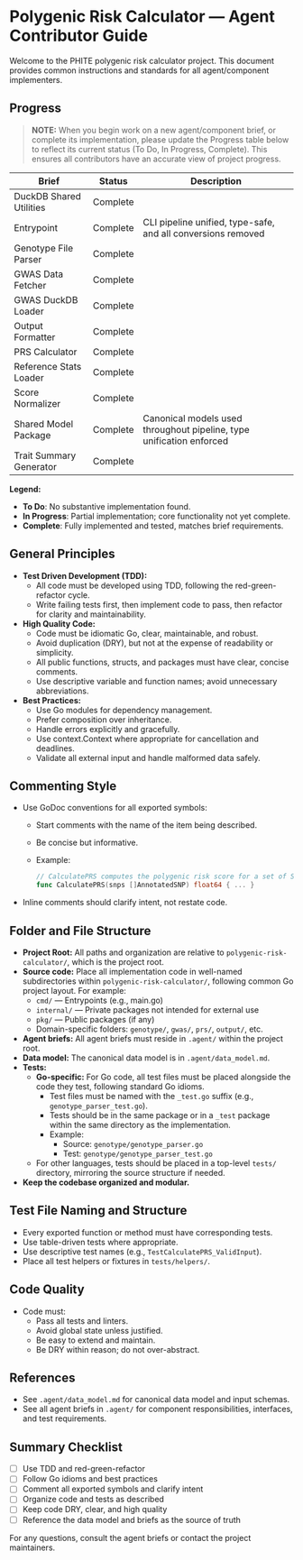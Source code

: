 # Polygenic Risk Calculator — Agent Contributor Guide

Welcome to the PHITE polygenic risk calculator project. This document provides common instructions and standards for all agent/component implementers.

## Progress

> **NOTE:** When you begin work on a new agent/component brief, or complete its implementation, please update the Progress table below to reflect its current status (To Do, In Progress, Complete). This ensures all contributors have an accurate view of project progress.

| Brief | Status | Description |
|-------|--------|-------------|
| DuckDB Shared Utilities           | Complete   |  |
| Entrypoint                        | Complete   | CLI pipeline unified, type-safe, and all conversions removed |
| Genotype File Parser              | Complete   |  |
| GWAS Data Fetcher                 | Complete   |  |
| GWAS DuckDB Loader                | Complete   |  |
| Output Formatter                  | Complete   |  |
| PRS Calculator                    | Complete   |  |
| Reference Stats Loader            | Complete   |  |
| Score Normalizer                  | Complete   |  |
| Shared Model Package              | Complete   | Canonical models used throughout pipeline, type unification enforced |
| Trait Summary Generator           | Complete   |

**Legend:**
- **To Do**: No substantive implementation found.
- **In Progress**: Partial implementation; core functionality not yet complete.
- **Complete**: Fully implemented and tested, matches brief requirements.

## General Principles
- **Test Driven Development (TDD):**
  - All code must be developed using TDD, following the red-green-refactor cycle.
  - Write failing tests first, then implement code to pass, then refactor for clarity and maintainability.
- **High Quality Code:**
  - Code must be idiomatic Go, clear, maintainable, and robust.
  - Avoid duplication (DRY), but not at the expense of readability or simplicity.
  - All public functions, structs, and packages must have clear, concise comments.
  - Use descriptive variable and function names; avoid unnecessary abbreviations.
- **Best Practices:**
  - Use Go modules for dependency management.
  - Prefer composition over inheritance.
  - Handle errors explicitly and gracefully.
  - Use context.Context where appropriate for cancellation and deadlines.
  - Validate all external input and handle malformed data safely.

## Commenting Style
- Use GoDoc conventions for all exported symbols:
  - Start comments with the name of the item being described.
  - Be concise but informative.
  - Example:

    ```go
    // CalculatePRS computes the polygenic risk score for a set of SNPs.
    func CalculatePRS(snps []AnnotatedSNP) float64 { ... }
    ```

- Inline comments should clarify intent, not restate code.

## Folder and File Structure
- **Project Root:** All paths and organization are relative to `polygenic-risk-calculator/`, which is the project root.
- **Source code:** Place all implementation code in well-named subdirectories within `polygenic-risk-calculator/`, following common Go project layout. For example:
  - `cmd/` — Entrypoints (e.g., main.go)
  - `internal/` — Private packages not intended for external use
  - `pkg/` — Public packages (if any)
  - Domain-specific folders: `genotype/`, `gwas/`, `prs/`, `output/`, etc.
- **Agent briefs:** All agent briefs must reside in `.agent/` within the project root.
- **Data model:** The canonical data model is in `.agent/data_model.md`.
- **Tests:**
  - **Go-specific:** For Go code, all test files must be placed alongside the code they test, following standard Go idioms.
    - Test files must be named with the `_test.go` suffix (e.g., `genotype_parser_test.go`).
    - Tests should be in the same package or in a `_test` package within the same directory as the implementation.
    - Example:
      - Source: `genotype/genotype_parser.go`
      - Test: `genotype/genotype_parser_test.go`
  - For other languages, tests should be placed in a top-level `tests/` directory, mirroring the source structure if needed.
- **Keep the codebase organized and modular.**

## Test File Naming and Structure
- Every exported function or method must have corresponding tests.
- Use table-driven tests where appropriate.
- Use descriptive test names (e.g., `TestCalculatePRS_ValidInput`).
- Place all test helpers or fixtures in `tests/helpers/`.

## Code Quality
- Code must:
  - Pass all tests and linters.
  - Avoid global state unless justified.
  - Be easy to extend and maintain.
  - Be DRY within reason; do not over-abstract.

## References
- See `.agent/data_model.md` for canonical data model and input schemas.
- See all agent briefs in `.agent/` for component responsibilities, interfaces, and test requirements.

## Summary Checklist
- [ ] Use TDD and red-green-refactor
- [ ] Follow Go idioms and best practices
- [ ] Comment all exported symbols and clarify intent
- [ ] Organize code and tests as described
- [ ] Keep code DRY, clear, and high quality
- [ ] Reference the data model and briefs as the source of truth

For any questions, consult the agent briefs or contact the project maintainers.
